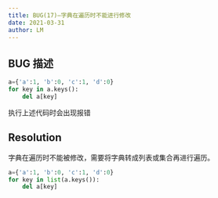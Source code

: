 ```yaml
---
title: BUG(17)—字典在遍历时不能进行修改
date: 2021-03-31
author: LM
---
```


## BUG 描述

```python
a={'a':1, 'b':0, 'c':1, 'd':0}
for key in a.keys():
	del a[key]
```

执行上述代码时会出现报错

## Resolution

字典在遍历时不能被修改，需要将字典转成列表或集合再进行遍历。

```python
a={'a':1, 'b':0, 'c':1, 'd':0}
for key in list(a.keys()):
	del a[key]
```


